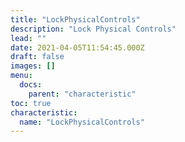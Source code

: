 ```yaml
---
title: "LockPhysicalControls"
description: "Lock Physical Controls"
lead: ""
date: 2021-04-05T11:54:45.000Z
draft: false
images: []
menu:
  docs:
    parent: "characteristic"
toc: true
characteristic:
  name: "LockPhysicalControls"
---
```

